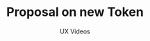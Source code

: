 ---
layout: embed
permalink: apps/minting/architectures/token-production-proposal-on-new-token/ux-videos
lang: en
page_id: apps-minting-architectures-token-production-proposal-on-new-token-video

title: Proposal on new Token
subtitle: UX Videos
backUrl: /apps/minting/architectures/token-production-proposal-on-new-token
---
